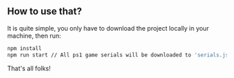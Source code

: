 ## How to use that?

It is quite simple, you only have to download the project locally in your machine, then run:

```bash
npm install
npm run start // All ps1 game serials will be downloaded to 'serials.json'
```

That's all folks!
